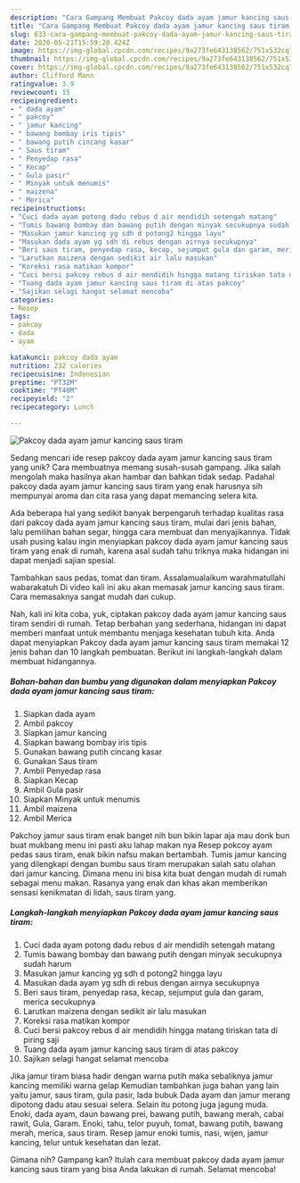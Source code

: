 ```yaml
---
description: "Cara Gampang Membuat Pakcoy dada ayam jamur kancing saus tiram, Menggugah Selera"
title: "Cara Gampang Membuat Pakcoy dada ayam jamur kancing saus tiram, Menggugah Selera"
slug: 633-cara-gampang-membuat-pakcoy-dada-ayam-jamur-kancing-saus-tiram-menggugah-selera
date: 2020-05-21T15:59:20.424Z
image: https://img-global.cpcdn.com/recipes/9a273fe643138562/751x532cq70/pakcoy-dada-ayam-jamur-kancing-saus-tiram-foto-resep-utama.jpg
thumbnail: https://img-global.cpcdn.com/recipes/9a273fe643138562/751x532cq70/pakcoy-dada-ayam-jamur-kancing-saus-tiram-foto-resep-utama.jpg
cover: https://img-global.cpcdn.com/recipes/9a273fe643138562/751x532cq70/pakcoy-dada-ayam-jamur-kancing-saus-tiram-foto-resep-utama.jpg
author: Clifford Mann
ratingvalue: 3.9
reviewcount: 15
recipeingredient:
- " dada ayam"
- " pakcoy"
- " jamur kancing"
- " bawang bombay iris tipis"
- " bawang putih cincang kasar"
- " Saus tiram"
- " Penyedap rasa"
- " Kecap"
- " Gula pasir"
- " Minyak untuk menumis"
- " maizena"
- " Merica"
recipeinstructions:
- "Cuci dada ayam potong dadu rebus d air mendidih setengah matang"
- "Tumis bawang bombay dan bawang putih dengan minyak secukupnya sudah harum"
- "Masukan jamur kancing yg sdh d potong2 hingga layu"
- "Masukan dada ayam yg sdh di rebus dengan airnya secukupnya"
- "Beri saus tiram, penyedap rasa, kecap, sejumput gula dan garam, merica secukupnya"
- "Larutkan maizena dengan sedikit air lalu masukan"
- "Koreksi rasa matikan kompor"
- "Cuci bersi pakcoy rebus d air mendidih hingga matang tiriskan tata di piring saji"
- "Tuang dada ayam jamur kancing saus tiram di atas pakcoy"
- "Sajikan selagi hangat selamat mencoba"
categories:
- Resep
tags:
- pakcoy
- dada
- ayam

katakunci: pakcoy dada ayam 
nutrition: 232 calories
recipecuisine: Indonesian
preptime: "PT32M"
cooktime: "PT40M"
recipeyield: "2"
recipecategory: Lunch

---
```



![Pakcoy dada ayam jamur kancing saus tiram](https://img-global.cpcdn.com/recipes/9a273fe643138562/751x532cq70/pakcoy-dada-ayam-jamur-kancing-saus-tiram-foto-resep-utama.jpg)

Sedang mencari ide resep pakcoy dada ayam jamur kancing saus tiram yang unik? Cara membuatnya memang susah-susah gampang. Jika salah mengolah maka hasilnya akan hambar dan bahkan tidak sedap. Padahal pakcoy dada ayam jamur kancing saus tiram yang enak harusnya sih mempunyai aroma dan cita rasa yang dapat memancing selera kita.

Ada beberapa hal yang sedikit banyak berpengaruh terhadap kualitas rasa dari pakcoy dada ayam jamur kancing saus tiram, mulai dari jenis bahan, lalu pemilihan bahan segar, hingga cara membuat dan menyajikannya. Tidak usah pusing kalau ingin menyiapkan pakcoy dada ayam jamur kancing saus tiram yang enak di rumah, karena asal sudah tahu triknya maka hidangan ini dapat menjadi sajian spesial.

Tambahkan saus pedas, tomat dan tiram. Assalamualaikum warahmatullahi wabarakatuh Di video kali ini aku akan memasak jamur kancing saus tiram. Cara memasaknya sangat mudah dan cukup.


Nah, kali ini kita coba, yuk, ciptakan pakcoy dada ayam jamur kancing saus tiram sendiri di rumah. Tetap berbahan yang sederhana, hidangan ini dapat memberi manfaat untuk membantu menjaga kesehatan tubuh kita. Anda dapat menyiapkan Pakcoy dada ayam jamur kancing saus tiram memakai 12 jenis bahan dan 10 langkah pembuatan. Berikut ini langkah-langkah dalam membuat hidangannya.

<!--inarticleads1-->

##### Bahan-bahan dan bumbu yang digunakan dalam menyiapkan Pakcoy dada ayam jamur kancing saus tiram:

1. Siapkan  dada ayam
1. Ambil  pakcoy
1. Siapkan  jamur kancing
1. Siapkan  bawang bombay iris tipis
1. Gunakan  bawang putih cincang kasar
1. Gunakan  Saus tiram
1. Ambil  Penyedap rasa
1. Siapkan  Kecap
1. Ambil  Gula pasir
1. Siapkan  Minyak untuk menumis
1. Ambil  maizena
1. Ambil  Merica


Pakchoy jamur saus tiram enak banget nih bun bikin lapar aja mau donk bun buat mukbang menu ini pasti aku lahap makan nya Resep pokcoy ayam pedas saus tiram, enak bikin nafsu makan bertambah. Tumis jamur kancing yang dilengkapi dengan bumbu saus tiram merupakan salah satu olahan dari jamur kancing. Dimana menu ini bisa kita buat dengan mudah di rumah sebagai menu makan. Rasanya yang enak dan khas akan memberikan sensasi kenikmatan di lidah, saus tiram yang. 

<!--inarticleads2-->

##### Langkah-langkah menyiapkan Pakcoy dada ayam jamur kancing saus tiram:

1. Cuci dada ayam potong dadu rebus d air mendidih setengah matang
1. Tumis bawang bombay dan bawang putih dengan minyak secukupnya sudah harum
1. Masukan jamur kancing yg sdh d potong2 hingga layu
1. Masukan dada ayam yg sdh di rebus dengan airnya secukupnya
1. Beri saus tiram, penyedap rasa, kecap, sejumput gula dan garam, merica secukupnya
1. Larutkan maizena dengan sedikit air lalu masukan
1. Koreksi rasa matikan kompor
1. Cuci bersi pakcoy rebus d air mendidih hingga matang tiriskan tata di piring saji
1. Tuang dada ayam jamur kancing saus tiram di atas pakcoy
1. Sajikan selagi hangat selamat mencoba


Jika jamur tiram biasa hadir dengan warna putih maka sebaliknya jamur kancing memiliki warna gelap Kemudian tambahkan juga bahan yang lain yaitu jamur, saus tiram, gula pasir, lada bubuk Dada ayam dan jamur merang dipotong dadu atau sesuai selera. Selain itu potong juga jagung muda. Enoki, dada ayam, daun bawang prei, bawang putih, bawang merah, cabai rawit, Gula, Garam. Enoki, tahu, telor puyuh, tomat, bawang putih, bawang merah, merica, saus tiram. Resep jamur enoki tumis, nasi, wijen, jamur kancing, telur untuk kesehatan dan lezat. 

Gimana nih? Gampang kan? Itulah cara membuat pakcoy dada ayam jamur kancing saus tiram yang bisa Anda lakukan di rumah. Selamat mencoba!

